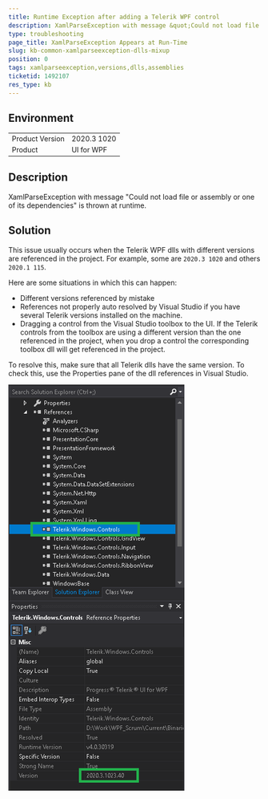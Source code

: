 ```yaml
---
title: Runtime Exception after adding a Telerik WPF control
description: XamlParseException with message &quot;Could not load file or assembly or one of its dependencies&quot; is thrown when the application is run.
type: troubleshooting
page_title: XamlParseException Appears at Run-Time
slug: kb-common-xamlparseexception-dlls-mixup
position: 0
tags: xamlparseexception,versions,dlls,assemblies
ticketid: 1492107
res_type: kb
---
```


## Environment
<table>
	<tbody>
		<tr>
			<td>Product Version</td>
			<td>2020.3 1020</td>
		</tr>
		<tr>
			<td>Product</td>
			<td>UI for WPF</td>
		</tr>
	</tbody>
</table>

## Description

XamlParseException with message "Could not load file or assembly or one of its dependencies" is thrown at runtime.

## Solution

This issue usually occurs when the Telerik WPF dlls with different versions are referenced in the project. For example, some are `2020.3 1020` and others `2020.1 115`. 

Here are some situations in which this can happen: 
* Different versions referenced by mistake 
* References not properly auto resolved by Visual Studio if you have several Telerik versions installed on the machine.
* Dragging a control from the Visual Studio toolbox to the UI. If the Telerik controls from the toolbox are using a different version than the one referenced in the project, when you drop a control the corresponding toolbox dll will get referenced in the project.

To resolve this, make sure that all Telerik dlls have the same version. To check this, use the Properties pane of the dll references in Visual Studio.

![WPF Check Telerik Assemblies Version in Properties Pane](images/kb-common-xamlparseexception-dlls-mixup-0.png)
